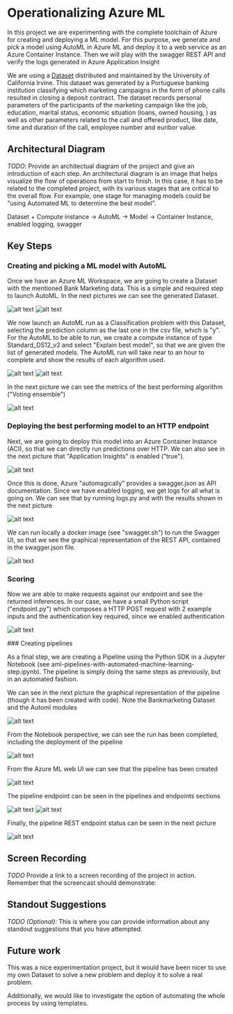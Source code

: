 # Operationalizing Azure ML

In this project we are experimenting with the complete toolchain of Azure for creating and deploying a ML model. For this purpose, we generate and pick a model using AutoML in Azure ML and deploy it to a web service as an Azure Container Instance. Then we will play with the swagger REST API and verify the logs generated in Azure Application Insight

We are using a [Dataset](https://archive.ics.uci.edu/ml/datasets/Bank+Marketing) distributed and maintained by the University of California Irvine. This dataset was generated by a Portuguese banking institution classifying which marketing campaigns in the form of phone calls resulted in closing a deposit contract. The dataset records personal parameters of the participants of the marketing campaign like the job, education, marital status, economic situation (loans, owned housing, ) as well as other parameters related to the call and offered product, like date, time and duration of the call, employee number and euribor value.

## Architectural Diagram


*TODO*: Provide an architectual diagram of the project and give an introduction of each step. An architectural diagram is an image that helps visualize the flow of operations from start to finish. In this case, it has to be related to the completed project, with its various stages that are critical to the overall flow. For example, one stage for managing models could be "using Automated ML to determine the best model". 

Dataset + Compute instance -> AutoML -> Model -> Container Instance, enabled logging, swagger

## Key Steps

### Creating and picking a ML model with AutoML

Once we have an Azure ML Workspace, we are going to create a Dataset with the mentioned Bank Marketing data. This is a simple and required step to launch AutoML. In the next pictures we can see the generated Dataset.

![alt text](Screenshots/Dataset_uploaded.png "Dataset uploaded")
![alt text](Screenshots/Dataset_uploaded%202.png "Dataset uploaded")

We now launch an AutoML run as a Classification problem with this Dataset, selecting the prediction column as the last one in the csv file, which is "y". For the AutoML to be able to run, we create a compute instance of type Standard_DS12_v2 and select "Explain best model", so that we are given the list of generated models. The AutoML run will take near to an hour to complete and show the results of each algorithm used.

![alt text](Screenshots/AutoML_complete.png "AutoML complete")
![alt text](Screenshots/AutoML_BestAlgos.png "AutoML best algorithms")

In the next picture we can see the metrics of the best performing algorithm ("Voting ensemble")

![alt text](Screenshots/Best_algo.png "Best algorithm")

### Deploying the best performing model to an HTTP endpoint

Next, we are going to deploy this model into an Azure Container Instance (ACI), so that we can directly run predictions over HTTP. We can also see in the next picture that "Application Insights" is enabled ("true").

![alt text](Screenshots/Deployed_model.png "Deployed model")

Once this is done, Azure "automagically" provides a swagger.json as API documentation. Since we have enabled logging, we get logs for all what is going on. We can see that by running logs.py and with the results shown in the next picture

![alt text](Screenshots/logs.png "Endpoint logs")

We can run locally a docker image (see "swagger.sh") to run the Swagger UI, so that we see the graphical representation of the REST API, contained in the swagger.json file.

![alt text](Screenshots/Swagger.png "Swagger UI")

### Scoring

Now we are able to make requests against our endpoint and see the returned inferences. In our case, we have a small Python script ("endpoint.py") which composes a HTTP POST request with 2 example inputs and the authentication key required, since we enabled authentication

![alt text](Screenshots/Scoring.png "Scoring")

### Creating pipelines

As a final step, we are creating a Pipeline using the Python SDK in a Jupyter Notebook (see aml-pipelines-with-automated-machine-learning-step.ipynb). The pipeline is simply doing the same steps as previously, but in an automated fashion.

We can see in the next picture the graphical representation of the pipeline (though it has been created with code). Note the Bankmarketing Dataset and the Automl modules

![alt text](Screenshots/pipeline.png "Pipeline")

From the Notebook perspective, we can see the run has been completed, including the deployment of the pipeline

![alt text](Screenshots/Notebook.png "Pipeline notebook")

From the Azure ML web UI we can see that the pipeline has been created

![alt text](Screenshots/pipeline-runs.png "Pipeline runs")

The pipeline endpoint can be seen in the pipelines and endpoints sections

![alt text](Screenshots/pipeline-endpoint.png "Pipeline endpoint")
![alt text](Screenshots/pipeline-endpoint2.png "Pipeline endpoint")

Finally, the pipeline REST endpoint status can be seen in the next picture

![alt text](Screenshots/pipeline-rest.png "Pipeline REST endpoint status")

## Screen Recording
*TODO* Provide a link to a screen recording of the project in action. Remember that the screencast should demonstrate:

## Standout Suggestions
*TODO (Optional):* This is where you can provide information about any standout suggestions that you have attempted.

## Future work
This was a nice experimentation project, but it would have been nicer to use my own Dataset to solve a new problem and deploy it to solve a real problem.

Additionally, we would like to investigate the option of automating the whole process by using templates.